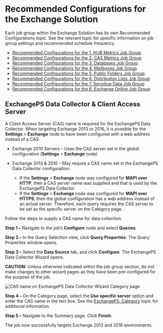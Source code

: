 # Recommended Configurations for the Exchange Solution

Each job group within the Exchange Solution has its own Recommended Configurations topic. See the
relevant topic for specific information on job group settings and recommended schedule frequency.

- [Recommended Configurations for the 1. HUB Metrics Job Group](/docs/accessanalyzer/11.6/accessanalyzer/solutions/exchange/hubmetrics/recommended.md)
- [Recommended Configurations for the 2. CAS Metrics Job Group](/docs/accessanalyzer/11.6/accessanalyzer/solutions/exchange/casmetrics/recommended.md)
- [Recommended Configurations for the 3. Databases Job Group](/docs/accessanalyzer/11.6/accessanalyzer/solutions/exchange/databases/recommended.md)
- [Recommended Configurations for the 4. Mailboxes Job Group](/docs/accessanalyzer/11.6/accessanalyzer/solutions/exchange/mailboxes/recommended.md)
- [Recommended Configurations for the 5. Public Folders Job Group](/docs/accessanalyzer/11.6/accessanalyzer/solutions/exchange/publicfolders/recommended.md)
- [Recommended Configurations for the 6. Distribution Lists Job Group](/docs/accessanalyzer/11.6/accessanalyzer/solutions/exchange/distributionlists/recommended.md)
- [Recommended Configurations for the 7. Sensitive Data Job Group](/docs/accessanalyzer/11.6/accessanalyzer/solutions/exchange/sensitivedata/recommended.md)
- [Recommended Configurations for the 8. Exchange Online Job Group](/docs/accessanalyzer/11.6/accessanalyzer/solutions/exchange/online/recommended.md)

## ExchangePS Data Collector & Client Access Server

A Client Access Server (CAS) name is required for the ExchangePS Data Collector. When targeting
Exchange 2013 or 2016, it is possible for the **Settings** > **Exchange** node to have been
configured with a web address instead of a CAS.

- Exchange 2010 Servers – Uses the CAS server set in the global configuration (**Settings** >
  **Exchange** node)
- Exchange 2013 & 2016 – May require a CAS name set in the ExchangePS Data Collector configuration:

    - If the **Settings** > **Exchange** node was configured for **MAPI over HTTP**, then a CAS
      server name was supplied and that is used by the ExchangePS Data Collector
    - If the **Settings** > **Exchange** node was configured for **MAPI over HTTPS**, then the
      global configuration has a web address instead of an actual server. Therefore, each query
      requires the CAS server to be set as the specific server on the Category page.

Follow the steps to supply a CAS name for data collection.

**Step 1 –** Navigate to the job’s **Configure** node and select **Queries**.

**Step 2 –** In the Query Selection view, click **Query Properties**. The Query Properties window
opens.

**Step 3 –** Select the **Data Source** tab, and click **Configure**. The ExchangePS Data Collector
Wizard opens.

**CAUTION:** Unless otherwise indicated within the job group section, do not make changes to other
wizard pages as they have been pre-configured for the purpose of the job.

![CAS name on ExchangePS Data Collector Wizard Category page](/img/versioned_docs/accessanalyzer_11.6/accessanalyzer/solutions/exchange/exchangepscas.webp)

**Step 4 –** On the Category page, select the **Use specific server** option and enter the CAS name
in the text box. See the
[ExchangePS: Category](/docs/accessanalyzer/11.6/accessanalyzer/admin/datacollector/exchangeps/category.md) topic
for additional information.

**Step 5 –** Navigate to the Summary page. Click **Finish**.

The job now successfully targets Exchange 2013 and 2016 environments.
